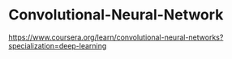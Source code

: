 # Convolutional-Neural-Network
https://www.coursera.org/learn/convolutional-neural-networks?specialization=deep-learning
